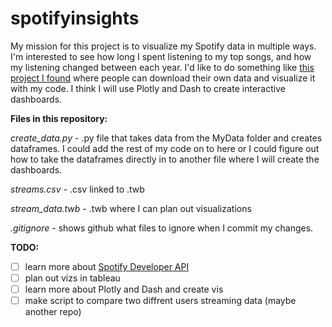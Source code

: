 # spotifyinsights

My mission for this project is to visualize my Spotify data in multiple ways. I'm interested to see how long I spent listening to my top songs, and how my listening changed between each year. I'd like to do something like [this project I found](https://github.com/luka1199/geo-heatmap) where people can download their own data and visualize it with my code. I think I will use Plotly and Dash to create interactive dashboards.

**Files in this repository:**

*create_data.py* - .py file that takes data from the MyData folder and creates dataframes. I could add the rest of my code on to here or I could figure out how to take the dataframes directly in to another file where I will create the dashboards.

*streams.csv* - .csv linked to .twb

*stream_data.twb* - .twb where I can plan out visualizations

*.gitignore* - shows github what files to ignore when I commit my changes.

**TODO:**

- [ ] learn more about [Spotify Developer API](https://developer.spotify.com/)
- [ ] plan out vizs in tableau
- [ ] learn more about Plotly and Dash and create vis
- [ ] make script to compare two diffrent users streaming data (maybe another repo)
